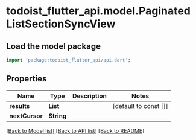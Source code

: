 # todoist_flutter_api.model.PaginatedListSectionSyncView

## Load the model package
```dart
import 'package:todoist_flutter_api/api.dart';
```

## Properties
Name | Type | Description | Notes
------------ | ------------- | ------------- | -------------
**results** | [**List<SectionSyncView>**](SectionSyncView.md) |  | [default to const []]
**nextCursor** | **String** |  | 

[[Back to Model list]](../README.md#documentation-for-models) [[Back to API list]](../README.md#documentation-for-api-endpoints) [[Back to README]](../README.md)


